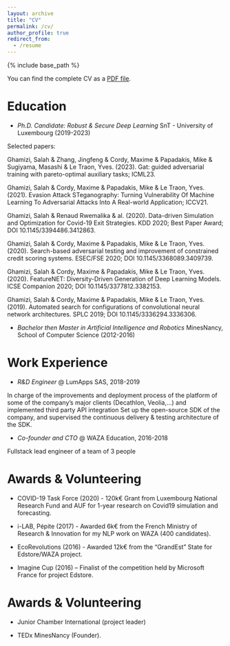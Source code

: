 ```yaml
---
layout: archive
title: "CV"
permalink: /cv/
author_profile: true
redirect_from:
  - /resume
---
```


{% include base_path %}

You can find the complete CV as a [PDF file](https://yamizi.github.io/page/files/cv.pdf).


Education
======

* *Ph.D. Candidate: Robust & Secure Deep Learning*
SnT - University of Luxembourg (2019-2023)

Selected papers: 

Ghamizi, Salah & Zhang, Jingfeng & Cordy, Maxime & Papadakis, Mike & Sugiyama, Masashi & Le Traon, Yves. (2023). Gat: guided adversarial training with pareto-optimal auxiliary tasks; ICML23.

Ghamizi, Salah & Cordy, Maxime & Papadakis, Mike & Le Traon, Yves. (2021). Evasion Attack STeganography: Turning Vulnerability Of Machine Learning To Adversarial Attacks Into A Real-world Application; ICCV21.

Ghamizi, Salah & Renaud Rwemalika & al. (2020). Data-driven Simulation and Optimization for Covid-19 Exit Strategies. KDD 2020; Best Paper Award; DOI 10.1145/3394486.3412863.  

Ghamizi, Salah & Cordy, Maxime & Papadakis, Mike & Le Traon, Yves. (2020). Search-based adversarial testing and improvement of constrained credit scoring systems. ESEC/FSE 2020; 
DOI 10.1145/3368089.3409739.

Ghamizi, Salah & Cordy, Maxime & Papadakis, Mike & Le Traon, Yves. (2020). FeatureNET: Diversity-Driven Generation of Deep Learning Models. ICSE Companion 2020; DOI 10.1145/3377812.3382153.

Ghamizi, Salah & Cordy, Maxime & Papadakis, Mike & Le Traon, Yves. (2019). Automated search for configurations of convolutional neural network architectures. SPLC 2019; DOI 10.1145/3336294.3336306. 


* *Bachelor then Master in Artificial Intelligence and Robotics* 
MinesNancy, School of Computer Science  (2012-2016)

Work Experience
======

* *R&D Engineer*
 @ LumApps SAS, 2018-2019

In charge of the improvements and deployment process of the platform of some of the company’s major clients (Decathlon, Veolia,…) and implemented third party API integration Set up the open-source SDK of the company, and supervised the continuous delivery & testing architecture of the SDK.


* *Co-founder and CTO*
 @ WAZA Education, 2016-2018

Fullstack lead engineer of a team of 3 people


Awards & Volunteering
======

* COVID-19 Task Force (2020) - 120k€ Grant from Luxembourg National Research Fund and AUF for 1-year research on Covid19 simulation and forecasting.

* i-LAB, Pépite (2017) - Awarded 6k€ from the French Ministry of Research & Innovation for my NLP work on WAZA (400 candidates).

* EcoRevolutions (2016) - Awarded 12k€ from the “GrandEst” State for Edstore/WAZA project.

* Imagine Cup (2016) – Finalist of the competition held by Microsoft France for project Edstore.


Awards & Volunteering 
======

* Junior Chamber International (project leader)

* TEDx MinesNancy (Founder).
